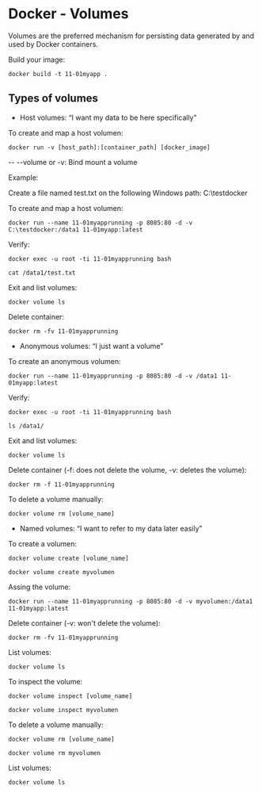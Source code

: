 # Docker - Volumes

Volumes are the preferred mechanism for persisting data generated by and used by Docker containers.

Build your image:

`docker build -t 11-01myapp .`

## Types of volumes

- Host volumes: “I want my data to be here specifically”
 
To create and map a host volumen:

`docker run -v [host_path]:[container_path] [docker_image]`

-- --volume or -v: Bind mount a volume

Example:

Create a file named test.txt on the following Windows path: C:\testdocker

To create and map a host volumen:

`docker run --name 11-01myapprunning -p 8085:80 -d -v C:\testdocker:/data1 11-01myapp:latest`

Verify:

`docker exec -u root -ti 11-01myapprunning bash`

`cat /data1/test.txt`

Exit and list volumes:

`docker volume ls`

Delete container:

`docker rm -fv 11-01myapprunning`

- Anonymous volumes: “I just want a volume”

To create an anonymous volumen:

`docker run --name 11-01myapprunning -p 8085:80 -d -v /data1 11-01myapp:latest`

Verify:

`docker exec -u root -ti 11-01myapprunning bash`

`ls /data1/`

Exit and list volumes:

`docker volume ls`

Delete container (-f: does not delete the volume, -v: deletes the volume):

`docker rm -f 11-01myapprunning`

To delete a volume manually: 

`docker volume rm [volume_name]`

- Named volumes: “I want to refer to my data later easily”

To create a volumen:

`docker volume create [volume_name]`

`docker volume create myvolumen`

Assing the volume:

`docker run --name 11-01myapprunning -p 8085:80 -d -v myvolumen:/data1 11-01myapp:latest`

Delete container (-v: won't delete the volume):

`docker rm -fv 11-01myapprunning`

List volumes:

`docker volume ls`

To inspect the volume:

`docker volume inspect [volume_name]`

`docker volume inspect myvolumen`

To delete a volume manually: 

`docker volume rm [volume_name]`

`docker volume rm myvolumen`

List volumes:

`docker volume ls`
